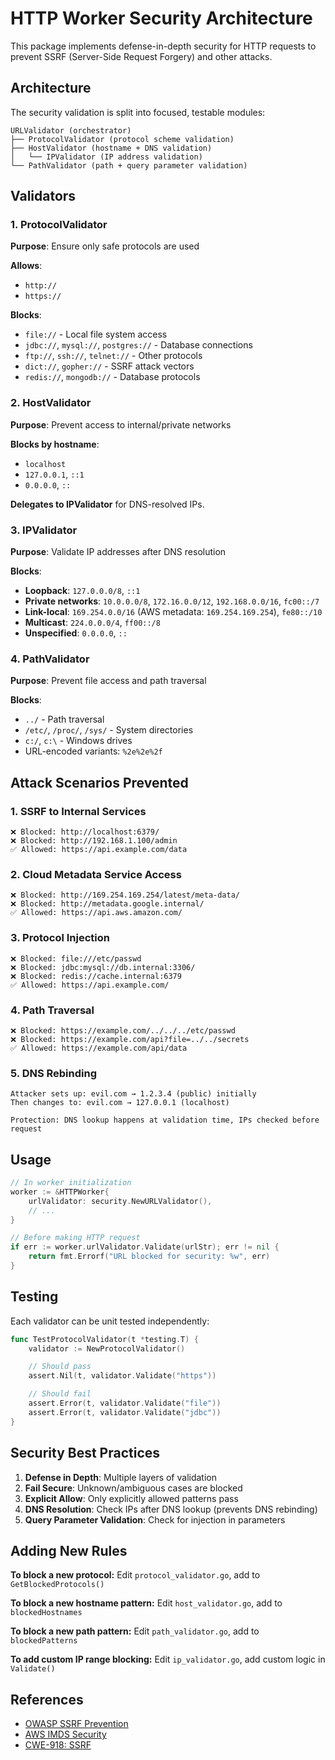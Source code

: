 # HTTP Worker Security Architecture

This package implements defense-in-depth security for HTTP requests to prevent SSRF (Server-Side Request Forgery) and other attacks.

## Architecture

The security validation is split into focused, testable modules:

```
URLValidator (orchestrator)
├── ProtocolValidator (protocol scheme validation)
├── HostValidator (hostname + DNS validation)
│   └── IPValidator (IP address validation)
└── PathValidator (path + query parameter validation)
```

## Validators

### 1. ProtocolValidator

**Purpose**: Ensure only safe protocols are used

**Allows**:
- `http://`
- `https://`

**Blocks**:
- `file://` - Local file system access
- `jdbc://`, `mysql://`, `postgres://` - Database connections
- `ftp://`, `ssh://`, `telnet://` - Other protocols
- `dict://`, `gopher://` - SSRF attack vectors
- `redis://`, `mongodb://` - Database protocols

### 2. HostValidator

**Purpose**: Prevent access to internal/private networks

**Blocks by hostname**:
- `localhost`
- `127.0.0.1`, `::1`
- `0.0.0.0`, `::`

**Delegates to IPValidator** for DNS-resolved IPs.

### 3. IPValidator

**Purpose**: Validate IP addresses after DNS resolution

**Blocks**:
- **Loopback**: `127.0.0.0/8`, `::1`
- **Private networks**: `10.0.0.0/8`, `172.16.0.0/12`, `192.168.0.0/16`, `fc00::/7`
- **Link-local**: `169.254.0.0/16` (AWS metadata: `169.254.169.254`), `fe80::/10`
- **Multicast**: `224.0.0.0/4`, `ff00::/8`
- **Unspecified**: `0.0.0.0`, `::`

### 4. PathValidator

**Purpose**: Prevent file access and path traversal

**Blocks**:
- `../` - Path traversal
- `/etc/`, `/proc/`, `/sys/` - System directories
- `c:/`, `c:\` - Windows drives
- URL-encoded variants: `%2e%2e%2f`

## Attack Scenarios Prevented

### 1. SSRF to Internal Services
```
❌ Blocked: http://localhost:6379/
❌ Blocked: http://192.168.1.100/admin
✅ Allowed: https://api.example.com/data
```

### 2. Cloud Metadata Service Access
```
❌ Blocked: http://169.254.169.254/latest/meta-data/
❌ Blocked: http://metadata.google.internal/
✅ Allowed: https://api.aws.amazon.com/
```

### 3. Protocol Injection
```
❌ Blocked: file:///etc/passwd
❌ Blocked: jdbc:mysql://db.internal:3306/
❌ Blocked: redis://cache.internal:6379
✅ Allowed: https://api.example.com/
```

### 4. Path Traversal
```
❌ Blocked: https://example.com/../../../etc/passwd
❌ Blocked: https://example.com/api?file=../../secrets
✅ Allowed: https://example.com/api/data
```

### 5. DNS Rebinding
```
Attacker sets up: evil.com → 1.2.3.4 (public) initially
Then changes to: evil.com → 127.0.0.1 (localhost)

Protection: DNS lookup happens at validation time, IPs checked before request
```

## Usage

```go
// In worker initialization
worker := &HTTPWorker{
    urlValidator: security.NewURLValidator(),
    // ...
}

// Before making HTTP request
if err := worker.urlValidator.Validate(urlStr); err != nil {
    return fmt.Errorf("URL blocked for security: %w", err)
}
```

## Testing

Each validator can be unit tested independently:

```go
func TestProtocolValidator(t *testing.T) {
    validator := NewProtocolValidator()

    // Should pass
    assert.Nil(t, validator.Validate("https"))

    // Should fail
    assert.Error(t, validator.Validate("file"))
    assert.Error(t, validator.Validate("jdbc"))
}
```

## Security Best Practices

1. **Defense in Depth**: Multiple layers of validation
2. **Fail Secure**: Unknown/ambiguous cases are blocked
3. **Explicit Allow**: Only explicitly allowed patterns pass
4. **DNS Resolution**: Check IPs after DNS lookup (prevents DNS rebinding)
5. **Query Parameter Validation**: Check for injection in parameters

## Adding New Rules

**To block a new protocol:**
Edit `protocol_validator.go`, add to `GetBlockedProtocols()`

**To block a new hostname pattern:**
Edit `host_validator.go`, add to `blockedHostnames`

**To block a new path pattern:**
Edit `path_validator.go`, add to `blockedPatterns`

**To add custom IP range blocking:**
Edit `ip_validator.go`, add custom logic in `Validate()`

## References

- [OWASP SSRF Prevention](https://cheatsheetseries.owasp.org/cheatsheets/Server_Side_Request_Forgery_Prevention_Cheat_Sheet.html)
- [AWS IMDS Security](https://docs.aws.amazon.com/AWSEC2/latest/UserGuide/configuring-instance-metadata-service.html)
- [CWE-918: SSRF](https://cwe.mitre.org/data/definitions/918.html)
